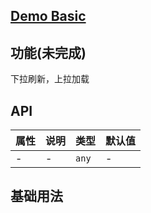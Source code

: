 ## [Demo Basic](https://wya-team.github.io/wya-rc/dist/web/pull-scroll/Basic.html)
## 功能(未完成)
下拉刷新，上拉加载

## API
属性 | 说明 | 类型 | 默认值
---|---|---|---
- | - | `any` | -

## 基础用法

```jsx

```